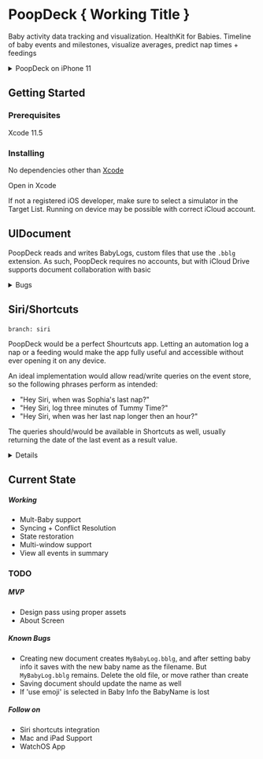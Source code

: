 # PoopDeck { Working Title }

Baby activity data tracking and visualization. HealthKit for Babies. Timeline of baby events and milestones, visualize averages, predict nap times + feedings

<details>
<summary>PoopDeck on iPhone 11</summary>

![iPhone 11 Screenshot](iPhone11Screenshot.png)

</details>

## Getting Started

### Prerequisites

Xcode 11.5

### Installing

No dependencies other than [Xcode](https://apps.apple.com/us/app/xcode/id497799835?mt=12)

Open in Xcode

If not a registered iOS developer, make sure to select a simulator in the Target List. Running on device may be possible with correct iCloud account.

## UIDocument

PoopDeck reads and writes BabyLogs, custom files that use the `.bblg` extension. As such, PoopDeck requires no accounts, but with iCloud Drive supports document collaboration with basic

<details>

<summary>Bugs</summary>

- In early implementations conflict resolution resulted in lost data when a `BBLG` was open on two devices at the same time. Conflict resolution and file update receiver have both been refactored since then, but this bug hasn't been tested since then in favor of focusing on a 'single user' experience at a time. For now avoid opening 'prime' data on multiple devices

</details>

## Siri/Shortcuts

`branch: siri`

PoopDeck would be a perfect Shourtcuts app. Letting an automation log a nap or a feeding would make the app fully useful and accessible without ever opening it on any device.

An ideal implementation would allow read/write queries on the event store, so the following phrases perform as intended:

- "Hey Siri, when was Sophia's last nap?"
- "Hey Siri, log three minutes of Tummy Time?"
- "Hey Siri, when was her last nap longer then an hour?"

The queries should/would be available in Shortcuts as well, usually returning the date of the last event as a result value.

<details>
<sumary>Current State</summary>

Have an Intent Extension and an initial `Get Last Diaper Change` intent. Accepted inputs are the Date to filter by (defaults to now), and the `state` of the Diaper (wet, poopy, etc). It shows up correctly in Shortcuts and works with Siri, and my Intent is triggered. I was able to pass the file URL Bookmark Data, which is how I've been restoring application state, so the intent is to have the Intent (heh) open the correct Document (or accept it as input if needed)

Currently it seems I've not scoped the file access permissions correctly, because the Intent Extension shows an error when trying to decode the bookmark that doesn't apper in the iOS App Target. I need to revisit UIDocument access from extensions

**REMINDER: WWDC**

Have a reservation request for a siri intents lab

</details>

## Current State

##### Working

- Mult-Baby support
- Syncing + Conflict Resolution
- State restoration
- Multi-window support
- View all events in summary


### TODO

##### MVP

- Design pass using proper assets
- About Screen

##### Known Bugs

- Creating new document creates `MyBabyLog.bblg`, and after setting baby info it saves with the new baby name as the filename. But `MyBabyLog.bblg` remains. Delete the old file, or move rather than create
- Saving document should update the name as well
- If 'use emoji' is selected in Baby Info the BabyName is lost

##### Follow on

- Siri shortcuts integration
- Mac and iPad Support 
- WatchOS App
